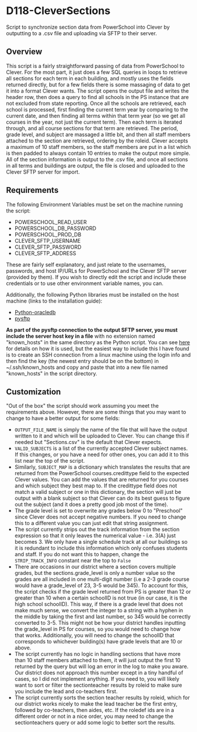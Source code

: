 
# D118-CleverSections

Script to synchronize section data from PowerSchool into Clever by outputting to a .csv file and uploading via SFTP to their server.

## Overview

This script is a fairly straightforward passing of data from PowerSchool to Clever. For the most part, it just does a few SQL queries in loops to retrieve all sections for each term in each building, and mostly uses the fields returned directly, but for a few fields there is some massaging of data to get it into a format Clever wants.
The script opens the output file and writes the header row, then does a query to find all schools in the PS instance that are not excluded from state reporting. Once all the schools are retrieved, each school is processed, first finding the current term year by comparing to the current date, and then finding all terms within that term year (so we get all courses in the year, not just the current term). Then each term is iterated through, and all course sections for that term are retrieved. The period, grade level, and subject are massaged a little bit, and then all staff members attached to the section are retrieved, ordering by the roleid. Clever accepts a maximum of 10 staff members, so the staff members are put in a list which is then padded to always contain 10 entries to make the output more simple. All of the section information is output to the .csv file, and once all sections in all terms and buildings are output, the file is closed and uploaded to the Clever SFTP server for import.

## Requirements

The following Environment Variables must be set on the machine running the script:

- POWERSCHOOL_READ_USER
- POWERSCHOOL_DB_PASSWORD
- POWERSCHOOL_PROD_DB
- CLEVER_SFTP_USERNAME
- CLEVER_SFTP_PASSWORD
- CLEVER_SFTP_ADDRESS

These are fairly self explanatory, and just relate to the usernames, passwords, and host IP/URLs for PowerSchool and the Clever SFTP server (provided by them). If you wish to directly edit the script and include these credentials or to use other environment variable names, you can.

Additionally, the following Python libraries must be installed on the host machine (links to the installation guide):

- [Python-oracledb](https://python-oracledb.readthedocs.io/en/latest/user_guide/installation.html)
- [pysftp](https://pypi.org/project/pysftp/)

**As part of the pysftp connection to the output SFTP server, you must include the server host key in a file** with no extension named "known_hosts" in the same directory as the Python script. You can see [here](https://pysftp.readthedocs.io/en/release_0.2.9/cookbook.html#pysftp-cnopts) for details on how it is used, but the easiest way to include this I have found is to create an SSH connection from a linux machine using the login info and then find the key (the newest entry should be on the bottom) in ~/.ssh/known_hosts and copy and paste that into a new file named "known_hosts" in the script directory.

## Customization

"Out of the box" the script should work assuming you meet the requirements above. However, there are some things that you may want to change to have a better output for some fields:

- `OUTPUT_FILE_NAME` is simply the name of the file that will have the output written to it and which will be uploaded to Clever. You can change this if needed but "Sections.csv" is the default that Clever expects.
- `VALID_SUBJECTS` is a list of the currently accepted Clever subject names. If this changes, or you have a need for other ones, you can add it to this list near the top of the script.
- Similarly, `SUBJECT_MAP` is a dictionary which translates the results that are returned from the PowerSchool courses.credittype field to the expected Clever values. You can add the values that are returned for you courses and which subject they best map to. If the credittype field does not match a valid subject or one in this dictionary, the section will just be output with a blank subject so that Clever can do its best guess to figure out the subject (and it does a pretty good job most of the time).
- The grade level is set to overwrite any grades below 0 to "Preschool" since Clever does not accept negative numbers. If you need to change this to a different value you can just edit that string assignment.
- The script currently strips out the track information from the section expression so that it only leaves the numerical value - i.e. 3(A) just becomes 3. We only have a single schedule track at all our buildings so it is redundant to include this information which only confuses students and staff. If you do not want this to happen, change the `STRIP_TRACK_INFO` constant near the top to `False`
- There are occasions in our district where a section covers multiple grades, but the sections.grade_level is only a number value so the grades are all included in one multi-digit number (i.e a 2-3 grade course would have a grade_level of 23, 3-5 would be 345). To account for this, the script checks if the grade level returned from PS is greater than 12 or greater than 10 when a certain schoolID is not true (in our case, it is the high school schoolID). This way, if there is a grade level that does not make much sense, we convert the integer to a string with a hyphen in the middle by taking the first and last number, so 345 would be correctly converted to 3-5. This might not be how your district handles inputting the grade_level in PS for courses, so you would need to change how that works. Additionally, you will need to change the schoolID that corresponds to whichever building(s) have grade levels that are 10 or above.
- The script currently has no logic in handling sections that have more than 10 staff members attached to them, it will just output the first 10 returned by the query but will log an error in the log to make you aware. Our district does not approach this number except in a tiny handful of cases, so I did not implement anything. If you need to, you will likely want to sort or filter the sectionteacher results by roleid to make sure you include the lead and co-teachers first.
- The script currently sorts the section teacher results by roleid, which for our district works nicely to make the lead teacher be the first entry, followed by co-teachers, then aides, etc. If the roledef ids are in a different order or not in a nice order, you may need to change the sectionteachers query or add some logic to better sort the results.

